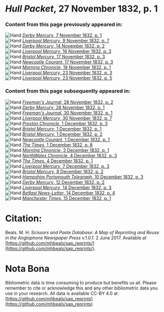 # *Hull Packet*, 27 November 1832, p. 1  
  
### Content from this page previously appeared in:  
![Hand](http://scissorsandpaste.net/wp-content/uploads/2017/06/smallhandpointer.png) [*Derby Mercury*, 7 November 1832, p. 1](https://mhbeals.github.io/sap_html/Derby-Mercury/Derby-Mercury-7-November-1832-p-1)  
![Hand](http://scissorsandpaste.net/wp-content/uploads/2017/06/smallhandpointer.png) [*Liverpool Mercury*, 9 November 1832, p. 7](https://mhbeals.github.io/sap_html/Liverpool-Mercury/Liverpool-Mercury-9-November-1832-p-7)  
![Hand](http://scissorsandpaste.net/wp-content/uploads/2017/06/smallhandpointer.png) [*Derby Mercury*, 14 November 1832, p. 2](https://mhbeals.github.io/sap_html/Derby-Mercury/Derby-Mercury-14-November-1832-p-2)  
![Hand](http://scissorsandpaste.net/wp-content/uploads/2017/06/smallhandpointer.png) [*Liverpool Mercury*, 16 November 1832, p. 3](https://mhbeals.github.io/sap_html/Liverpool-Mercury/Liverpool-Mercury-16-November-1832-p-3)  
![Hand](http://scissorsandpaste.net/wp-content/uploads/2017/06/smallhandpointer.png) [*Bristol Mercury*, 17 November 1832, p. 3](https://mhbeals.github.io/sap_html/Bristol-Mercury/Bristol-Mercury-17-November-1832-p-3)  
![Hand](http://scissorsandpaste.net/wp-content/uploads/2017/06/smallhandpointer.png) [*Newcastle Courant*, 17 November 1832, p. 3](https://mhbeals.github.io/sap_html/Newcastle-Courant/Newcastle-Courant-17-November-1832-p-3)  
![Hand](http://scissorsandpaste.net/wp-content/uploads/2017/06/smallhandpointer.png) [*Morning Chronicle*, 19 November 1832, p. 1](https://mhbeals.github.io/sap_html/Morning-Chronicle/Morning-Chronicle-19-November-1832-p-1)  
![Hand](http://scissorsandpaste.net/wp-content/uploads/2017/06/smallhandpointer.png) [*Liverpool Mercury*, 23 November 1832, p. 3](https://mhbeals.github.io/sap_html/Liverpool-Mercury/Liverpool-Mercury-23-November-1832-p-3)  
![Hand](http://scissorsandpaste.net/wp-content/uploads/2017/06/smallhandpointer.png) [*Liverpool Mercury*, 23 November 1832, p. 5](https://mhbeals.github.io/sap_html/Liverpool-Mercury/Liverpool-Mercury-23-November-1832-p-5)  
  
### Content from this page subsequently appeared in:  
![Hand](http://scissorsandpaste.net/wp-content/uploads/2017/06/smallhandpointer.png) [*Freeman's Journal*, 28 November 1832, p. 2](https://mhbeals.github.io/sap_html/Freeman's-Journal/Freeman's-Journal-28-November-1832-p-2)  
![Hand](http://scissorsandpaste.net/wp-content/uploads/2017/06/smallhandpointer.png) [*Derby Mercury*, 28 November 1832, p. 1](https://mhbeals.github.io/sap_html/Derby-Mercury/Derby-Mercury-28-November-1832-p-1)  
![Hand](http://scissorsandpaste.net/wp-content/uploads/2017/06/smallhandpointer.png) [*Freeman's Journal*, 30 November 1832, p. 1](https://mhbeals.github.io/sap_html/Freeman's-Journal/Freeman's-Journal-30-November-1832-p-1)  
![Hand](http://scissorsandpaste.net/wp-content/uploads/2017/06/smallhandpointer.png) [*Liverpool Mercury*, 30 November 1832, p. 7](https://mhbeals.github.io/sap_html/Liverpool-Mercury/Liverpool-Mercury-30-November-1832-p-7)  
![Hand](http://scissorsandpaste.net/wp-content/uploads/2017/06/smallhandpointer.png) [*Preston Chronicle*, 1 December 1832, p. 3](https://mhbeals.github.io/sap_html/Preston-Chronicle/Preston-Chronicle-1-December-1832-p-3)  
![Hand](http://scissorsandpaste.net/wp-content/uploads/2017/06/smallhandpointer.png) [*Bristol Mercury*, 1 December 1832, p. 1](https://mhbeals.github.io/sap_html/Bristol-Mercury/Bristol-Mercury-1-December-1832-p-1)  
![Hand](http://scissorsandpaste.net/wp-content/uploads/2017/06/smallhandpointer.png) [*Bristol Mercury*, 1 December 1832, p. 2](https://mhbeals.github.io/sap_html/Bristol-Mercury/Bristol-Mercury-1-December-1832-p-2)  
![Hand](http://scissorsandpaste.net/wp-content/uploads/2017/06/smallhandpointer.png) [*Newcastle Courant*, 1 December 1832, p. 1](https://mhbeals.github.io/sap_html/Newcastle-Courant/Newcastle-Courant-1-December-1832-p-1)  
![Hand](http://scissorsandpaste.net/wp-content/uploads/2017/06/smallhandpointer.png) [*The Times*, 1 December 1832, p. 8](https://mhbeals.github.io/sap_html/The-Times/The-Times-1-December-1832-p-8)  
![Hand](http://scissorsandpaste.net/wp-content/uploads/2017/06/smallhandpointer.png) [*Morning Chronicle*, 3 December 1832, p. 1](https://mhbeals.github.io/sap_html/Morning-Chronicle/Morning-Chronicle-3-December-1832-p-1)  
![Hand](http://scissorsandpaste.net/wp-content/uploads/2017/06/smallhandpointer.png) [*NorthWales Chronicle*, 4 December 1832, p. 3](https://mhbeals.github.io/sap_html/NorthWales-Chronicle/NorthWales-Chronicle-4-December-1832-p-3)  
![Hand](http://scissorsandpaste.net/wp-content/uploads/2017/06/smallhandpointer.png) [*The Times*, 4 December 1832, p. 1](https://mhbeals.github.io/sap_html/The-Times/The-Times-4-December-1832-p-1)  
![Hand](http://scissorsandpaste.net/wp-content/uploads/2017/06/smallhandpointer.png) [*Liverpool Mercury*, 7 December 1832, p. 3](https://mhbeals.github.io/sap_html/Liverpool-Mercury/Liverpool-Mercury-7-December-1832-p-3)  
![Hand](http://scissorsandpaste.net/wp-content/uploads/2017/06/smallhandpointer.png) [*Bristol Mercury*, 8 December 1832, p. 2](https://mhbeals.github.io/sap_html/Bristol-Mercury/Bristol-Mercury-8-December-1832-p-2)  
![Hand](http://scissorsandpaste.net/wp-content/uploads/2017/06/smallhandpointer.png) [*Hampshire Portsmouth Telegraph*, 10 December 1832, p. 3](https://mhbeals.github.io/sap_html/Hampshire-Portsmouth-Telegraph/Hampshire-Portsmouth-Telegraph-10-December-1832-p-3)  
![Hand](http://scissorsandpaste.net/wp-content/uploads/2017/06/smallhandpointer.png) [*Derby Mercury*, 12 December 1832, p. 2](https://mhbeals.github.io/sap_html/Derby-Mercury/Derby-Mercury-12-December-1832-p-2)  
![Hand](http://scissorsandpaste.net/wp-content/uploads/2017/06/smallhandpointer.png) [*Liverpool Mercury*, 14 December 1832, p. 3](https://mhbeals.github.io/sap_html/Liverpool-Mercury/Liverpool-Mercury-14-December-1832-p-3)  
![Hand](http://scissorsandpaste.net/wp-content/uploads/2017/06/smallhandpointer.png) [*Belfast News-Letter*, 14 December 1832, p. 4](https://mhbeals.github.io/sap_html/Belfast-News-Letter/Belfast-News-Letter-14-December-1832-p-4)  
![Hand](http://scissorsandpaste.net/wp-content/uploads/2017/06/smallhandpointer.png) [*Manchester Times*, 15 December 1832, p. 1](https://mhbeals.github.io/sap_html/Manchester-Times/Manchester-Times-15-December-1832-p-1)  


# Citation: 

Beals. M. H. *Scissors and Paste Database: A Map of Reprinting and Reuse in the Anglophone Newspaper Press v.1.0.1.* 2 June 2017. Available at [https://github.com/mhbeals/sap_reprints/](https://github.com/mhbeals/sap_reprints/). 

# Nota Bona

Bibliometric data is time consuming to produce but benefits us all. Please remember to cite or acknowledge this and any other bibliometric data you use in your research. All data is available CC-BY 4.0 at [https://github.com/mhbeals/sap_reprints](https://github.com/mhbeals/sap_reprints)